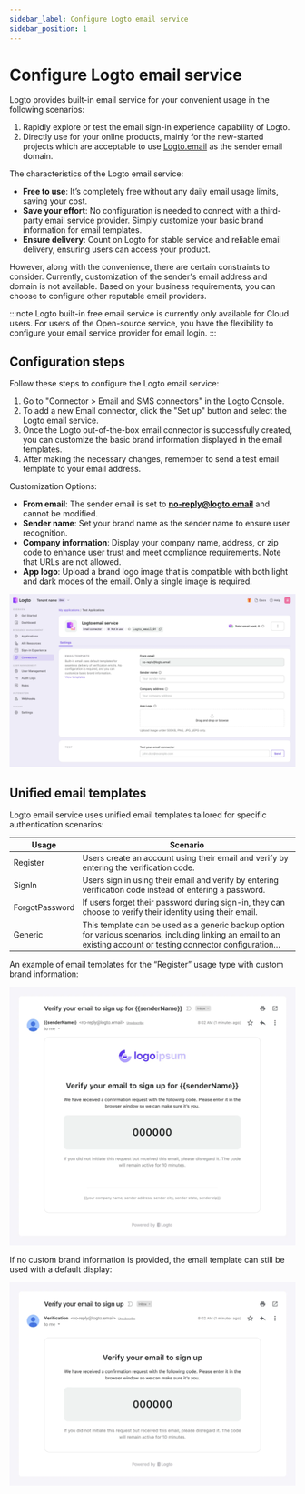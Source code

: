 ```yaml
---
sidebar_label: Configure Logto email service
sidebar_position: 1
---
```


# Configure Logto email service

Logto provides built-in email service for your convenient usage in the following scenarios:

1. Rapidly explore or test the email sign-in experience capability of Logto.
2. Directly use for your online products, mainly for the new-started projects which are acceptable to use [Logto.email](http://Logto.email) as the sender email domain.

The characteristics of the Logto email service:

- **Free to use**: It’s completely free without any daily email usage limits, saving your cost.
- **Save your effort**: No configuration is needed to connect with a third-party email service provider. Simply customize your basic brand information for email templates.
- **Ensure delivery**: Count on Logto for stable service and reliable email delivery, ensuring users can access your product.

However, along with the convenience, there are certain constraints to consider. Currently, customization of the sender's email address and domain is not available. Based on your business requirements, you can choose to configure other reputable email providers.

:::note
Logto built-in free email service is currently only available for Cloud users. For users of the Open-source service, you have the flexibility to configure your email service provider for email login.
:::

## Configuration steps

Follow these steps to configure the Logto email service:

1. Go to "Connector > Email and SMS connectors" in the Logto Console.
2. To add a new Email connector, click the "Set up" button and select the Logto email service.
3. Once the Logto out-of-the-box email connector is successfully created, you can customize the basic brand information displayed in the email templates.
4. After making the necessary changes, remember to send a test email template to your email address.

Customization Options:

- **From email**: The sender email is set to **[no-reply@logto.email](mailto:no-reply@logto.email)** and cannot be modified.
- **Sender name**: Set your brand name as the sender name to ensure user recognition.
- **Company information**: Display your company name, address, or zip code to enhance user trust and meet compliance requirements. Note that URLs are not allowed.
- **App logo**: Upload a brand logo image that is compatible with both light and dark modes of the email. Only a single image is required.

![Configure Logto email service](../assets/configure-logto-email-service.webp)

## Unified email templates

Logto email service uses unified email templates tailored for specific authentication scenarios:

| Usage          | Scenario                                                                                                                                                          |
| -------------- | ----------------------------------------------------------------------------------------------------------------------------------------------------------------- |
| Register       | Users create an account using their email and verify by entering the verification code.                                                                           |
| SignIn         | Users sign in using their email and verify by entering verification code instead of entering a password.                                                          |
| ForgotPassword | If users forget their password during sign-in, they can choose to verify their identity using their email.                                                        |
| Generic        | This template can be used as a generic backup option for various scenarios, including linking an email to an existing account or testing connector configuration… |

An example of email templates for the “Register” usage type with custom brand information:

![Register email template](../assets/register-email-template.webp)

If no custom brand information is provided, the email template can still be used with a default display:

![Default email template without custom info](../assets/default-email-template-without-custom-info.webp)
